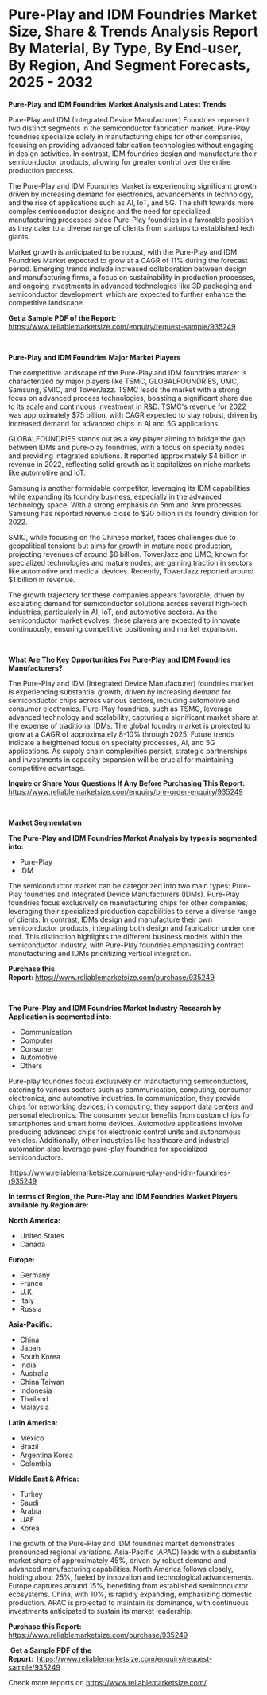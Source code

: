 <p><h1>Pure-Play and IDM Foundries Market Size, Share & Trends Analysis Report By Material, By Type, By End-user, By Region, And Segment Forecasts, 2025 - 2032</h1></p><p><strong>Pure-Play and IDM Foundries Market Analysis and Latest Trends</strong></p>
<p><p>Pure-Play and IDM (Integrated Device Manufacturer) Foundries represent two distinct segments in the semiconductor fabrication market. Pure-Play foundries specialize solely in manufacturing chips for other companies, focusing on providing advanced fabrication technologies without engaging in design activities. In contrast, IDM foundries design and manufacture their semiconductor products, allowing for greater control over the entire production process.</p><p>The Pure-Play and IDM Foundries Market is experiencing significant growth driven by increasing demand for electronics, advancements in technology, and the rise of applications such as AI, IoT, and 5G. The shift towards more complex semiconductor designs and the need for specialized manufacturing processes place Pure-Play foundries in a favorable position as they cater to a diverse range of clients from startups to established tech giants.</p><p>Market growth is anticipated to be robust, with the Pure-Play and IDM Foundries Market expected to grow at a CAGR of 11% during the forecast period. Emerging trends include increased collaboration between design and manufacturing firms, a focus on sustainability in production processes, and ongoing investments in advanced technologies like 3D packaging and semiconductor development, which are expected to further enhance the competitive landscape.</p></p>
<p><strong>Get a Sample PDF of the Report:&nbsp;</strong> <a href="https://www.reliablemarketsize.com/enquiry/request-sample/935249?utm_campaign=2488&utm_medium=2&utm_source=Github&utm_content=ia&utm_term=12022025&utm_id=pure-play-and-idm-foundries">https://www.reliablemarketsize.com/enquiry/request-sample/935249</a></p>
<p>&nbsp;</p>
<p><strong>Pure-Play and IDM Foundries Major Market Players</strong></p>
<p><p>The competitive landscape of the Pure-Play and IDM foundries market is characterized by major players like TSMC, GLOBALFOUNDRIES, UMC, Samsung, SMIC, and TowerJazz. TSMC leads the market with a strong focus on advanced process technologies, boasting a significant share due to its scale and continuous investment in R&D. TSMC's revenue for 2022 was approximately $75 billion, with CAGR expected to stay robust, driven by increased demand for advanced chips in AI and 5G applications.</p><p>GLOBALFOUNDRIES stands out as a key player aiming to bridge the gap between IDMs and pure-play foundries, with a focus on specialty nodes and providing integrated solutions. It reported approximately $4 billion in revenue in 2022, reflecting solid growth as it capitalizes on niche markets like automotive and IoT.</p><p>Samsung is another formidable competitor, leveraging its IDM capabilities while expanding its foundry business, especially in the advanced technology space. With a strong emphasis on 5nm and 3nm processes, Samsung has reported revenue close to $20 billion in its foundry division for 2022.</p><p>SMIC, while focusing on the Chinese market, faces challenges due to geopolitical tensions but aims for growth in mature node production, projecting revenues of around $6 billion. TowerJazz and UMC, known for specialized technologies and mature nodes, are gaining traction in sectors like automotive and medical devices. Recently, TowerJazz reported around $1 billion in revenue.</p><p>The growth trajectory for these companies appears favorable, driven by escalating demand for semiconductor solutions across several high-tech industries, particularly in AI, IoT, and automotive sectors. As the semiconductor market evolves, these players are expected to innovate continuously, ensuring competitive positioning and market expansion.</p></p>
<p>&nbsp;</p>
<p><strong>What Are The Key Opportunities For Pure-Play and IDM Foundries Manufacturers?</strong></p>
<p><p>The Pure-Play and IDM (Integrated Device Manufacturer) foundries market is experiencing substantial growth, driven by increasing demand for semiconductor chips across various sectors, including automotive and consumer electronics. Pure-Play foundries, such as TSMC, leverage advanced technology and scalability, capturing a significant market share at the expense of traditional IDMs. The global foundry market is projected to grow at a CAGR of approximately 8-10% through 2025. Future trends indicate a heightened focus on specialty processes, AI, and 5G applications. As supply chain complexities persist, strategic partnerships and investments in capacity expansion will be crucial for maintaining competitive advantage.</p></p>
<p><strong>Inquire or Share Your Questions If Any Before Purchasing This Report:</strong> <a href="https://www.reliablemarketsize.com/enquiry/pre-order-enquiry/935249?utm_campaign=2488&utm_medium=2&utm_source=Github&utm_content=ia&utm_term=12022025&utm_id=pure-play-and-idm-foundries">https://www.reliablemarketsize.com/enquiry/pre-order-enquiry/935249</a></p>
<p>&nbsp;</p>
<p><strong>Market Segmentation</strong></p>
<p><strong>The Pure-Play and IDM Foundries Market Analysis by types is segmented into:</strong></p>
<p><ul><li>Pure-Play</li><li>IDM</li></ul></p>
<p><p>The semiconductor market can be categorized into two main types: Pure-Play foundries and Integrated Device Manufacturers (IDMs). Pure-Play foundries focus exclusively on manufacturing chips for other companies, leveraging their specialized production capabilities to serve a diverse range of clients. In contrast, IDMs design and manufacture their own semiconductor products, integrating both design and fabrication under one roof. This distinction highlights the different business models within the semiconductor industry, with Pure-Play foundries emphasizing contract manufacturing and IDMs prioritizing vertical integration.</p></p>
<p><strong>Purchase this Report:&nbsp;</strong><a href="https://www.reliablemarketsize.com/purchase/935249?utm_campaign=2488&utm_medium=2&utm_source=Github&utm_content=ia&utm_term=12022025&utm_id=pure-play-and-idm-foundries">https://www.reliablemarketsize.com/purchase/935249</a></p>
<p>&nbsp;</p>
<p><strong>The Pure-Play and IDM Foundries Market Industry Research by Application is segmented into:</strong></p>
<p><ul><li>Communication</li><li>Computer</li><li>Consumer</li><li>Automotive</li><li>Others</li></ul></p>
<p><p>Pure-play foundries focus exclusively on manufacturing semiconductors, catering to various sectors such as communication, computing, consumer electronics, and automotive industries. In communication, they provide chips for networking devices; in computing, they support data centers and personal electronics. The consumer sector benefits from custom chips for smartphones and smart home devices. Automotive applications involve producing advanced chips for electronic control units and autonomous vehicles. Additionally, other industries like healthcare and industrial automation also leverage pure-play foundries for specialized semiconductors.</p></p>
<p><a href="https://www.reliablemarketsize.com/pure-play-and-idm-foundries-r935249?utm_campaign=2488&utm_medium=2&utm_source=Github&utm_content=ia&utm_term=12022025&utm_id=pure-play-and-idm-foundries">&nbsp;https://www.reliablemarketsize.com/pure-play-and-idm-foundries-r935249</a></p>
<p><strong>In terms of Region, the Pure-Play and IDM Foundries Market Players available by Region are:</strong></p>
<p>
    <p> <strong> North America: </strong>
        <ul>
            <li>United States</li>
            <li>Canada</li>
        </ul>
        </p> 
    <p> <strong> Europe: </strong>
        <ul>
            <li>Germany</li>
            <li>France</li>
            <li>U.K.</li>
            <li>Italy</li>
            <li>Russia</li>
        </ul>
        </p> 
    <p> <strong> Asia-Pacific: </strong>
        <ul>
            <li>China</li>
            <li>Japan</li>
            <li>South Korea</li>
            <li>India</li>
            <li>Australia</li>
            <li>China Taiwan</li>
            <li>Indonesia</li>
            <li>Thailand</li>
            <li>Malaysia</li>
        </ul>
        </p> 
    <p> <strong> Latin America: </strong>
        <ul>
            <li>Mexico</li>
            <li>Brazil</li>
            <li>Argentina Korea</li>
            <li>Colombia</li>
        </ul>
        </p> 
    <p> <strong> Middle East & Africa: </strong>
        <ul>
            <li>Turkey</li>
            <li>Saudi</li>
            <li>Arabia</li>
            <li>UAE</li>
            <li>Korea</li>
        </ul>
    </p>
    </p>
<p><p>The growth of the Pure-Play and IDM foundries market demonstrates pronounced regional variations. Asia-Pacific (APAC) leads with a substantial market share of approximately 45%, driven by robust demand and advanced manufacturing capabilities. North America follows closely, holding about 25%, fueled by innovation and technological advancements. Europe captures around 15%, benefiting from established semiconductor ecosystems. China, with 10%, is rapidly expanding, emphasizing domestic production. APAC is projected to maintain its dominance, with continuous investments anticipated to sustain its market leadership.</p></p>
<p><strong>Purchase this Report: </strong><a href="https://www.reliablemarketsize.com/purchase/935249?utm_campaign=2488&utm_medium=2&utm_source=Github&utm_content=ia&utm_term=12022025&utm_id=pure-play-and-idm-foundries">https://www.reliablemarketsize.com/purchase/935249</a></p>
<p>&nbsp;<strong>Get a Sample PDF of the Report:&nbsp;&nbsp;</strong><a href="https://www.reliablemarketsize.com/enquiry/request-sample/935249?utm_campaign=2488&utm_medium=2&utm_source=Github&utm_content=ia&utm_term=12022025&utm_id=pure-play-and-idm-foundries">https://www.reliablemarketsize.com/enquiry/request-sample/935249</a></p>
<p><strong></strong></p>
<p>Check more reports on <a href="https://www.reliablemarketsize.com/?utm_campaign=2488&utm_medium=2&utm_source=Github&utm_content=ia&utm_term=12022025&utm_id=pure-play-and-idm-foundries">https://www.reliablemarketsize.com/</a></p>